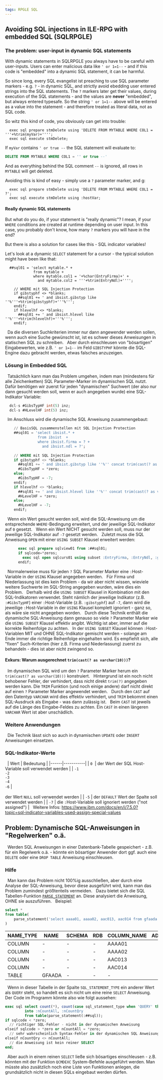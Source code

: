 ```yaml
---
tags: RPGLE SQL 
---
```

## Avoiding SQL injections in ILE-RPG with embedded SQL (SQLRPGLE)

### The problem: user-input in dynamic SQL statements

With dynamic statements in SQLRPGLE you always have to be careful with user-inputs. Users can enter malicious data like `' or 1=1--` - and if this code is "embedded" into a dynamic SQL statement, it can be harmful.

So since long, every SQL evangelist ist preaching to use SQL parameter markers - e.g. `?` - in dynamic SQL, and strictly avoid ebedding user entered strings into the SQL statements. The `?` markers later get their values, during execution of the SQL statements - and the values are **never** "embedded", but always entered typesafe. So the string `' or 1=1--` above will be entered as a value into the statement - and therefore treated as literal data, not as SQL code.

So witz this kind of code, you obviously can get into trouble:
```rpgle
  exec sql prepare stmDelete using 'DELETE FROM MYTABLE WHERE COL1 = '''+%trim(myVar)+'''';
  exec sql execute stmDelete;
```

If `myVar` contains `' or true --` the SQL statement will evaluate to:
```sql
DELETE FROM MYTABLE WHERE COL1 = '' or true --'
```
And as everything behind the SQL comment `--` is ignored, all rows in `MYTABLE` will get deleted. 

Avoiding this is kind of easy - simply use a `?` parameter marker, and g:
```rpgle
  exec sql prepare stmDelete using 'DELETE FROM MYTABLE WHERE COL1 = ?';
  exec sql execute stmDelete using :hostVar;
```

#### Really dynamic SQL statements

But what do you do, if your statement is "really dynamic"? I mean, if your `WHERE` conditions are created at runtime depending on user input. In this case, you probably don't know, how many `?` markers you will have in the end? 

But there is also a solution for cases like this - SQL indicator variables!

Let's look at a dynamic `SELECT` statement for a cursor - the typical solution might have been like that:
 
```rpgle
  ##sql01 = 'select mytable.* +
             from mytable +
             where mytable.col1 = '+%char(EntryFirma)+' +
               and mytable.col2 = '''+%trim(EntryNdl)+'''';
 
    // WHERE mit SQL Injection Protection
    if gibstyphf <> *blanks;
      ##sql01 += ' and ibsist.gibstyp like ''%'''+%trim(gibstyphf)+'''%''';
    endif;
    if hlevelhf <> *blanks;
      ##sql01 += ' and ibsist.hlevel like ''%'''+%trim(hlevelhf)+'''%''';
    endif;
```
 
Da die diversen Suchkriterien immer nur dann angewender werden sollen, wenn auch eine Suche gewünscht ist, ist es schwer dieses Anweisungen in statischen SQL zu schreiben.
 
Aber durch einschleusen von "bösartigen" Eingabewerten, wie z.B. `' or 1=1--` im Feld `GIBSTYPHF` könnte die SQL-Engine dazu gebracht werden, etwas falsches anzuzeigen.
 
### Lösung in Embedded SQL
 
Tatsächlich kann man das Problem umgehen, indem man (mindestens für alle Zeichenketten) SQL Parameter-Marker im dynamischen SQL nutzt.
 
Dafür benötigen wir zuerst für jeden "dynamischen" Suchwert (der also nur dann gesucht werden soll, wenn er auch angegeben wurde) eine SQL-Indikator Variable:
 
```sql
  dcl-s #GibsTypHF int(5) inz;
  dcl-s #HLevelHF int(5) inz;
```
 
Im Anschluss wird die dynamische SQL Anweisung zusammengebaut:
 
```sql
    // BasisSQL zusammenstellen mit SQL Injection Protection
    ##sql01 = 'select ibsist.* +
               from ibsist  +
               where ibsist.firma = ? +
                 and ibsist.ndl = ?';
 
    // WHERE mit SQL Injection Protection
    if gibstyphf <> *blanks;
      ##sql01 += ' and ibsist.gibstyp like ''%'' concat trim(cast(? as varchar(10))) concat ''%''';
      #GibsTypHF = *zero;
    else;
      #GibsTypHF = -7;
    endif;
    if hlevelhf <> *blanks;
      ##sql01 += ' and ibsist.hlevel like ''%'' concat trim(cast(? as varchar(10))) concat ''%''';
      #HLevelHF = *zero;
    else;
      #HLevelHF = -7;
    endif;            
```
 
Wenn ein Wert gesucht werden soll, wird die SQL-Anweisung um die entsprechende `WHERE`-Bedingung erweitert, und der jeweilige SQL-Indikator auf `0` gesetzt.
 
Wenn ein Wert NICHT gesucht werden soll, muss nur der jeweilige SQL-Indikator auf `-7` gesetzt werden.
 
Zuletzt muss die SQL Anweisung `OPEN` mit einer `USING SUBSET` Klausel erweitert werden:
 
```sql
      exec sql prepare sqlview01 from :##sql01;
      if sqlcode=*zeros;
        exec sql open sqlcurs01 using subset :EntryFirma, :EntryNdl, :gibstyphf:#GibsTypHF, :hlevelhf:#HLevelHF, ...;
      endif;
```
 
Normalerweise muss für jeden `?` SQL Parameter Marker eine `:`Host-Variable in der `USING` Klausel angegeben werden.
 
Für Firma und Niederlassung ist dies kein Problem - da wir aber nicht wissen, wieviele weitere Suchwerte im SQL-String angegeben wurden, wäre dies ein Problem.
 
Derhalb wird die `USING SUBSET` Klausel in Kombination mit den SQL-Indikatoren verwendet.
Steht nämlich der jeweilige Indikator (z.B. `:#GibsTypHF`) einer `:`Host-Variable (z.B. `:gibstyphf`) auf `-7`, dann wird die jeweilige `:`Host-Variable in der `USING` Klausel komplett ignoriert - ganz so, als wäre sie nicht angegeben worden.
 
Durch diese Technik enthält die dynamische SQL-Anweisung dann genauso so viele `?` Parameter Marker wie die `USING SUBSET` Klausel effektiv angibt. Wichtig ist aber, immer auf die korrekte Reihenfolge zu achten.
 
In der `USING SUBSET` Klausel können `:`Host-Variablen MIT und OHNE SQL-Indikator gemischt werden - solange am Ende immer die richtige Reihenfolge eingehalten wird. Es empfiehlt sich, alle "fixen" Such-Kriterien (hier z.B. Firma und Niederlassung) zuerst zu behandeln - dies ist aber nicht zwingend so.
 
#### Exkurs: Warum ausgerechnet `trim(cast(? as varchar(10)))`?
 
Im dynamischen SQL wird um den `?` Parameter Marker herum ein `trim(cast(? as varchar(10)))` konstruiert.
 
Hintergrund ist ein noch nicht behobener Fehler, der verhindert, dass nicht direkt `trim(?)` angegeben werden kann. Die `TRIM` Funktion (und noch einige andere) darf nicht direkt auf einen `?` Parameter Marker angewendet werden.
 
Durch den `CAST` auf den Datentyp `VARCHAR` wird dies effektiv verhindert, und `TRIM` bekommt einen SQL-Ausdruck als Eingabe - was dann zulässig ist.
 
Beim `CAST` ist jeweils auf die Länge des Eingabe-Feldes zu achten. Ein `CAST` in einen längeren `VARCHAR` Wert ist aber unschädlich.
 
### Weitere Anwendungen
 
Die Technik lässt sich so auch in dynamischen `UPDATE` oder `INSERT` Anweisungen einsetzen.
 
### SQL-Indikator-Werte
 
| Wert | Bedeutung |
|------|-----------|
| `0`  | der Wert der SQL Host-Variable soll verwendet werden |
| `-1`<br>`-2`<br>`-3`<br>`-4`<br>`-6` | <br><br>der Wert `NULL` soll verwendet werden |
| `-5` | der `DEFAULT` Wert der Spalte soll verwendet werden |
| `-7` | die `:`Host-Variable soll ignoriert werden ("not assigned") |
 
Weitere Infos: https://www.ibm.com/docs/en/i/7.5.0?topic=sql-indicator-variables-used-assign-special-values
 
## Problem: Dynamische SQL-Anweisungen in "Regelwerken" o.ä.
 
Werden SQL Anweisungen in einer Datenbank-Tabelle gespeichert - z.B. für ein Regelwerk o.ä. - könnte ein bösartiger Anwender dort ggf. auch eine `DELETE` oder eine `DROP TABLE` Anweisung einschleusen.
 
### Hilfe
 
Man kann das Problem nicht 100%ig ausschließen, aber durch eine Analyse der SQL-Anweisung, bevor diese ausgeführt wird, kann man das Problem zumindest größtenteils vermeiden.
 
Dazu bietet sich die SQL Tabellen-Funktion [`PARSE_STATEMENT`](https://www.ibm.com/docs/en/i/7.5.0?topic=services-parse-statement-table-function) an. Diese analysiert die Anweisung, OHNE sie auszuführen.
 
Beispiel:
```sql
select *
from table(
    parse_statement('select aaaa01, aaaa02, aac013, aac014 from gfaada')
)
```
|NAME_TYPE|NAME  |SCHEMA|RDB|COLUMN_NAME|ADDITIONAL_NAME|USAGE_TYPE|NAME_START_POSITION|SQL_STATEMENT_TYPE|
|---------|------|------|---|-----------|---------------|----------|-------------------|------------------|
|COLUMN   |-     |-     |-  |AAAA01     |               |QUERY     |8                  |QUERY             |
|COLUMN   |-     |-     |-  |AAAA02     |               |QUERY     |16                 |QUERY             |
|COLUMN   |-     |-     |-  |AAC013     |               |QUERY     |24                 |QUERY             |
|COLUMN   |-     |-     |-  |AAC014     |               |QUERY     |32                 |QUERY             |
|TABLE    |GFAADA|-     |-  |-          |               |QUERY     |44                 |QUERY             |
 
Wenn in dieser Tabelle in der Spalte `SQL_STATEMENT_TYPE` ein anderer Wert als `QUERY` steht, so handelt es sich nicht um eine reine `SELECT` Anweisung.
 
Der Code im Programm könnte also wie folgt aussehen:
```sql
exec sql select count(*), count(case sql_statement_type when 'QUERY' then 1 end)
         into :nCountAll, :nCountQry
         from table(parse_statement(:##sql));
if sqlcode < *zero;
  // richtiger SQL-Fehler - nicht in der dynamischen Anweisung
elseif sqlcode > *zero or nCountAll = *zero;
  // sehr wahrscheinlich Syntax-Fehler in der dynamischen SQL Anweisung
elseif nCountQry <> nCountAll;
  // die Anweisung ist kein reiner SELECT
end;
```
 
Aber auch in einem reinen `SELECT` ließe sich bösartiges einschleusen - z.B. könnten mit der Funktion `QCMDEXC` System-Befehle ausgeführt werden. Man müsste also zusätzlich noch eine Liste von Funktionen anlegen, die grundsätzlich nicht in diesen SQLs eingebaut werden dürfen.

